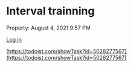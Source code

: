 ---
---

# Interval trainning

Property: August 4, 2021 9:57 PM

[Log in](https://todoist.com/showTask?id=5028277567)

[https://todoist.com/showTask?id=5028277567](https://todoist.com/showTask?id=5028277567)